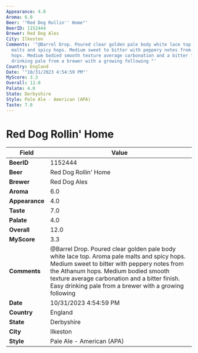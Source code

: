 ```yaml
---
Appearance: 4.0
Aroma: 6.0
Beer: '"Red Dog Rollin'' Home"'
BeerID: 1152444
Brewer: Red Dog Ales
City: Ilkeston
Comments: '"@Barrel Drop. Poured clear golden pale body white lace top. Aroma pale
  malts and spicy hops. Medium sweet to bitter with peppery notes from the Athanum
  hops. Medium bodied smooth texture average carbonation and a bitter finish. Easy
  drinking pale from a brewer with a growing following "'
Country: England
Date: '"10/31/2023 4:54:59 PM"'
MyScore: 3.3
Overall: 12.0
Palate: 4.0
State: Derbyshire
Style: Pale Ale - American (APA)
Taste: 7.0
---
```


# Red Dog Rollin' Home

| Field         | Value |
|---------------|-------|
| **BeerID** | 1152444 |
| **Beer** | Red Dog Rollin' Home |
| **Brewer** | Red Dog Ales |
| **Aroma** | 6.0 |
| **Appearance** | 4.0 |
| **Taste** | 7.0 |
| **Palate** | 4.0 |
| **Overall** | 12.0 |
| **MyScore** | 3.3 |
| **Comments** | @Barrel Drop. Poured clear golden pale body white lace top. Aroma pale malts and spicy hops. Medium sweet to bitter with peppery notes from the Athanum hops. Medium bodied smooth texture average carbonation and a bitter finish. Easy drinking pale from a brewer with a growing following  |
| **Date** | 10/31/2023 4:54:59 PM |
| **Country** | England |
| **State** | Derbyshire |
| **City** | Ilkeston |
| **Style** | Pale Ale - American (APA) |

